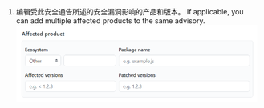1. 编辑受此安全通告所述的安全漏洞影响的产品和版本。 If applicable, you can add multiple affected products to the same advisory. ![安全通告元数据](/assets/images/help/security/security-advisory-affected-product.png)
